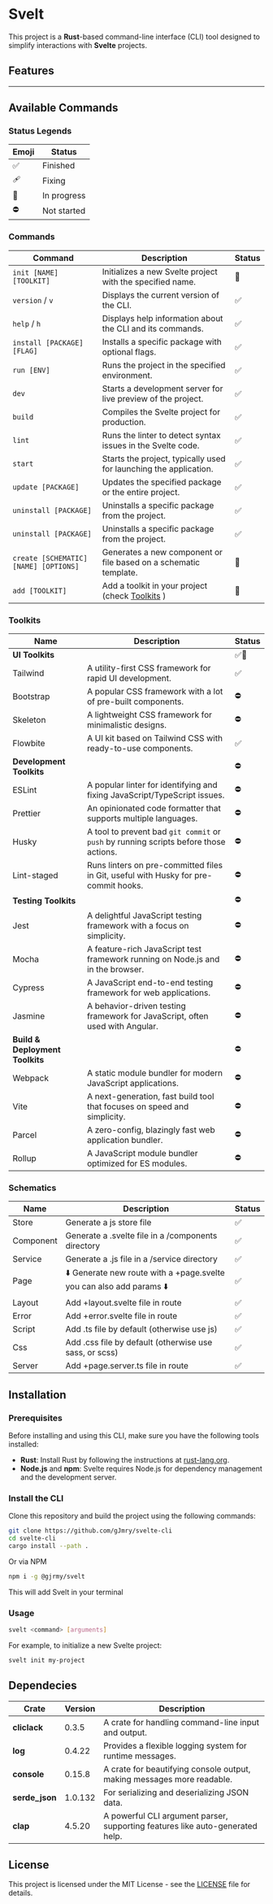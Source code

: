 # Svelt

This project is a **Rust**-based command-line interface (CLI) tool designed to simplify interactions with **Svelte**
projects.

## Features

---

## Available Commands

### Status Legends

| **Emoji** | **Status**  |
|-----------|-------------|
| ✅         | Finished    |
| 🩹        | Fixing      |
| 🚧        | In progress |
| ⛔         | Not started |

### Commands

| **Command**                           | **Description**                                                   | **Status** |
|---------------------------------------|-------------------------------------------------------------------|------------|
| `init [NAME] [TOOLKIT]`               | Initializes a new Svelte project with the specified name.         | 🚧         |
| `version` / `v`                       | Displays the current version of the CLI.                          | ✅          |
| `help` / `h`                          | Displays help information about the CLI and its commands.         | ✅          |
| `install [PACKAGE] [FLAG]`            | Installs a specific package with optional flags.                  | ✅          |
| `run [ENV]`                           | Runs the project in the specified environment.                    | ✅          |
| `dev`                                 | Starts a development server for live preview of the project.      | ✅          |
| `build`                               | Compiles the Svelte project for production.                       | ✅          |
| `lint`                                | Runs the linter to detect syntax issues in the Svelte code.       | ✅          |
| `start`                               | Starts the project, typically used for launching the application. | ✅          |
| `update [PACKAGE]`                    | Updates the specified package or the entire project.              | ✅          |
| `uninstall [PACKAGE]`                 | Uninstalls a specific package from the project.                   | ✅          |
| `uninstall [PACKAGE]`                 | Uninstalls a specific package from the project.                   | ✅          |
| `create [SCHEMATIC] [NAME] [OPTIONS]` | Generates a new component or file based on a schematic template.  | 🚧         |
| `add [TOOLKIT]`                       | Add a toolkit in your project (check [Toolkits](#toolkits) )      | 🚧         |

### Toolkits

| Name                            | Description                                                                           | Status |
|---------------------------------|---------------------------------------------------------------------------------------|--------|
| **UI Toolkits**                 |                                                                                       |✅🚧     |
| Tailwind                        | A utility-first CSS framework for rapid UI development.                               | ✅     |
| Bootstrap                       | A popular CSS framework with a lot of pre-built components.                           | ⛔      |
| Skeleton                        | A lightweight CSS framework for minimalistic designs.                                 | ⛔      |
| Flowbite                        | A UI kit based on Tailwind CSS with ready-to-use components.                          | ✅      |
| **Development Toolkits**        |                                                                                       | ⛔      |
| ESLint                          | A popular linter for identifying and fixing JavaScript/TypeScript issues.             | ⛔      |
| Prettier                        | An opinionated code formatter that supports multiple languages.                       | ⛔      |
| Husky                           | A tool to prevent bad `git commit` or `push` by running scripts before those actions. | ⛔      |
| Lint-staged                     | Runs linters on pre-committed files in Git, useful with Husky for pre-commit hooks.   | ⛔      |
| **Testing Toolkits**            |                                                                                       | ⛔      |
| Jest                            | A delightful JavaScript testing framework with a focus on simplicity.                 | ⛔      |
| Mocha                           | A feature-rich JavaScript test framework running on Node.js and in the browser.       | ⛔      |
| Cypress                         | A JavaScript end-to-end testing framework for web applications.                       | ⛔      |
| Jasmine                         | A behavior-driven testing framework for JavaScript, often used with Angular.          | ⛔      |
| **Build & Deployment Toolkits** |                                                                                       | ⛔      |
| Webpack                         | A static module bundler for modern JavaScript applications.                           | ⛔      |
| Vite                            | A next-generation, fast build tool that focuses on speed and simplicity.              | ⛔      |
| Parcel                          | A zero-config, blazingly fast web application bundler.                                | ⛔      |
| Rollup                          | A JavaScript module bundler optimized for ES modules.                                 | ⛔      |

### Schematics

| Name      | Description                                                          | Status |
|-----------|----------------------------------------------------------------------|--------|
| Store     | Generate a js store file                                             | ✅      |
| Component | Generate a .svelte file in a /components directory                   | ✅      |
| Service   | Generate a .js file in a /service directory                          | ✅      |
| Page      | ⬇️ Generate new route with a +page.svelte you can also add params ⬇️ | ✅      |
| Layout    | Add +layout.svelte file in route                                     | ✅      |
| Error     | Add +error.svelte file in route                                      | ✅      |
| Script    | Add .ts file by default (otherwise use js)                           | ✅      |
| Css       | Add .css file by default (otherwise use sass, or scss)               | ✅      |
| Server    | Add +page.server.ts file in route                                    | ✅      |-

## Installation

### Prerequisites

Before installing and using this CLI, make sure you have the following tools installed:

- **Rust**: Install Rust by following the instructions at [rust-lang.org](https://www.rust-lang.org/).
- **Node.js** and **npm**: Svelte requires Node.js for dependency management and the development server.

### Install the CLI

Clone this repository and build the project using the following commands:

```bash
git clone https://github.com/gJmry/svelte-cli
cd svelte-cli
cargo install --path .
```
Or via NPM
```bash
npm i -g @gjrmy/svelt
```

This will add Svelt in your terminal

### Usage

```bash
svelt <command> [arguments]
```

For example, to initialize a new Svelte project:

```bash
svelt init my-project
```

## Dependecies

| **Crate**      | **Version** | **Description**                                                               |
|----------------|-------------|-------------------------------------------------------------------------------|
| **cliclack**   | 0.3.5       | A crate for handling command-line input and output.                           |
| **log**        | 0.4.22      | Provides a flexible logging system for runtime messages.                      |
| **console**    | 0.15.8      | A crate for beautifying console output, making messages more readable.        |
| **serde_json** | 1.0.132     | For serializing and deserializing JSON data.                                  |
| **clap**       | 4.5.20      | A powerful CLI argument parser, supporting features like auto-generated help. |

## License

This project is licensed under the MIT License - see the [LICENSE](LICENSE) file for details.

```
